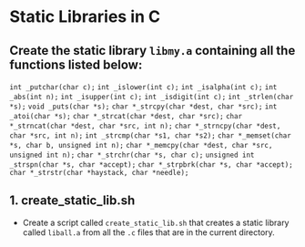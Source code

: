 # Static Libraries in C

## Create the static library `libmy.a` containing all the functions listed below:

`int _putchar(char c);`
`int _islower(int c);`
`int _isalpha(int c);`
`int _abs(int n);`
`int _isupper(int c);`
`int _isdigit(int c);`
`int _strlen(char *s);`
`void _puts(char *s);`
`char *_strcpy(char *dest, char *src);`
`int _atoi(char *s);`
`char *_strcat(char *dest, char *src);`
`char *_strncat(char *dest, char *src, int n);`
`char *_strncpy(char *dest, char *src, int n);`
`int _strcmp(char *s1, char *s2);`
`char *_memset(char *s, char b, unsigned int n);`
`char *_memcpy(char *dest, char *src, unsigned int n);`
`char *_strchr(char *s, char c);`
`unsigned int _strspn(char *s, char *accept);`
`char *_strpbrk(char *s, char *accept);`
`char *_strstr(char *haystack, char *needle);`

## 1. create_static_lib.sh

- Create a script called `create_static_lib.sh` that creates a static library called `liball.a` from all the `.c` files that are in the current directory.